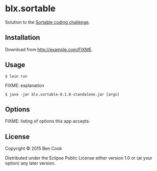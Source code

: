 # blx.sortable

Solution to the [Sortable coding challenge](http://sortable.com/challenge/).

## Installation

Download from http://example.com/FIXME.

## Usage

    $ lein run

FIXME: explanation

    $ java -jar blx.sortable-0.1.0-standalone.jar [args]

## Options

FIXME: listing of options this app accepts.

## License

Copyright © 2015 Ben Cook

Distributed under the Eclipse Public License either version 1.0 or (at
your option) any later version.
